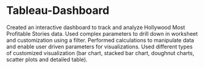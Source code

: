# Tableau-Dashboard
Created an interactive dashboard to track and analyze Hollywood Most Profitable Stories data.
Used complex parameters to drill down in worksheet and customization using a filter.
Performed calculations to manipulate data and enable user driven parameters for visualizations.
Used different types of customized visualization (bar chart, stacked bar chart, doughnut charts, scatter plots and detailed table).
